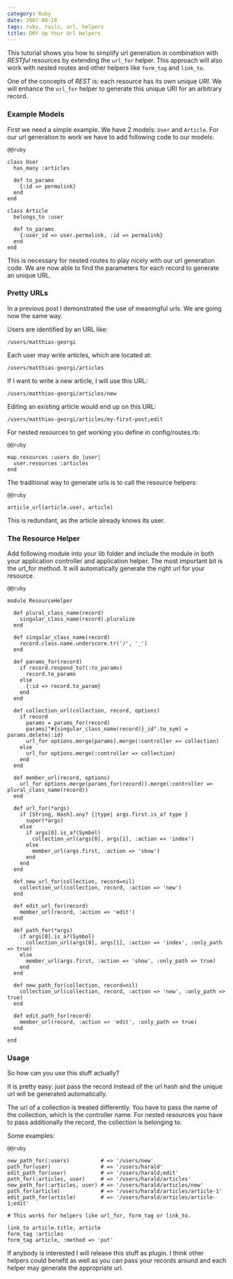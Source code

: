 ```yaml
--- 
category: Ruby
date: 2007-04-18
tags: ruby, rails, url, helpers
title: DRY Up Your Url Helpers
---
```


This tutorial shows you how to simplify url generation in combination
with _RESTful_ resources by extending the `url_for` helper. This approach
will also work with nested routes and other helpers like `form_tag` and
`link_to`.

One of the concepts of _REST_ is: each resource has its own unique
_URI_. We will enhance the `url_for` helper to generate this unique URI
for an arbitrary record.

### Example Models

First we need a simple example. We have 2 models: `User` and
`Article`. For our url generation to work we have to add following code
to our models:

    @@ruby

    class User
      has_many :articles
     
      def to_params
        {:id => permalink}
      end
    end
     
    class Article
      belongs_to :user
     
      def to_params
        {:user_id => user.permalink, :id => permalink}
      end
    end


This is necessary for nested routes to play nicely with our url
generation code. We are now able to find the parameters for each
record to generate an unique URL.


### Pretty URLs

In a previous post I demonstrated the use of meaningful urls. We are
going now the same way.

Users are identified by an URL like:

    /users/matthias-georgi

Each user may write articles, which are located at:

    /users/matthias-georgi/articles

If I want to write a new article, I will use this URL:

    /users/matthias-georgi/articles/new

Editing an existing article would end up on this URL:

    /users/matthias-georgi/articles/my-first-post;edit

For nested resources to get working you define in config/routes.rb:

    @@ruby

    map.resources :users do |user|
      user.resources :articles
    end

The traditional way to generate urls is to call the resource helpers:

    @@ruby

    article_url(article.user, article)


This is redundant, as the article already knows its user.

### The Resource Helper

Add following module into your lib folder and include the module in
both your application controller and application helper. The most
important bit is the url_for method. It will automatically generate
the right url for your resource.

    @@ruby

    module ResourceHelper
     
      def plural_class_name(record)
        singular_class_name(record).pluralize
      end
     
      def singular_class_name(record)
        record.class.name.underscore.tr('/', '_')
      end
     
      def params_for(record)
        if record.respond_to?(:to_params)
          record.to_params
        else
          {:id => record.to_param}
        end
      end
     
      def collection_url(collection, record, options)
        if record
          params = params_for(record)
          params["#{singular_class_name(record)}_id".to_sym] = params.delete(:id)
          url_for options.merge(params).merge(:controller => collection)
        else
          url_for options.merge(:controller => collection)
        end
      end
     
      def member_url(record, options)
        url_for options.merge(params_for(record)).merge(:controller => plural_class_name(record))
      end
     
      def url_for(*args)
        if [String, Hash].any? {|type| args.first.is_a? type }
          super(*args)
        else
          if args[0].is_a?(Symbol)
            collection_url(args[0], args[1], :action => 'index')
          else
            member_url(args.first, :action => 'show')
          end
        end
      end
     
      def new_url_for(collection, record=nil)
        collection_url(collection, record, :action => 'new')
      end
     
      def edit_url_for(record)
        member_url(record, :action => 'edit')
      end
     
      def path_for(*args)
        if args[0].is_a?(Symbol)
          collection_url(args[0], args[1], :action => 'index', :only_path => true)
        else
          member_url(args.first, :action => 'show', :only_path => true)
        end
      end
     
      def new_path_for(collection, record=nil)
        collection_url(collection, record, :action => 'new', :only_path => true)
      end
     
      def edit_path_for(record)
        member_url(record, :action => 'edit', :only_path => true)
      end
     
    end


### Usage

So how can you use this stuff actually?

It is pretty easy: just pass the record instead of the url hash and
the unique url will be generated automatically.

The url of a collection is treated differently. You have to pass the
name of the collection, which is the controller name. For nested
resources you have to pass additionally the record, the collection is
belonging to.

Some examples:

    @@ruby

    new_path_for(:users)          # => '/users/new'
    path_for(user)                # => '/users/harald'
    edit_path_for(user)           # => '/users/harald;edit'
    path_for(:articles, user)     # => '/users/harald/articles'
    new_path_for(:articles, user) # => '/users/harald/articles/new'
    path_for(article)             # => '/users/harald/articles/article-1'
    edit_path_for(article)        # => '/users/harald/articles/article-1;edit'
     
    # This works for helpers like url_for, form_tag or link_to. 
     
    link_to article.title, article
    form_tag :articles
    form_tag article, :method => 'put'

If anybody is interested I will release this stuff as plugin. I think
other helpers could benefit as well as you can pass your records
around and each helper may generate the appropriate url.
